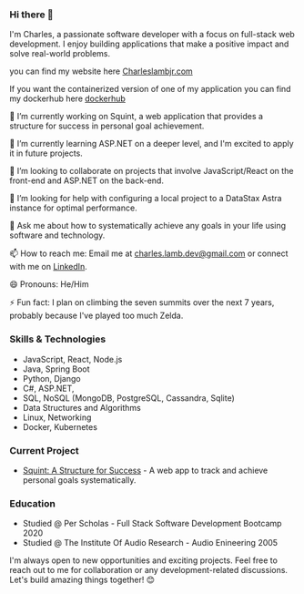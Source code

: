 ### Hi there 👋

I'm Charles, a passionate software developer with a focus on full-stack web development. I enjoy building applications that make a positive impact and solve real-world problems.


you can find my website here [Charleslambjr.com](https://www.charleslambjr.com)

If you want the containerized version of one of my application you can find my dockerhub here [dockerhub](https://hub.docker.com/u/cyberstizz)

🔭 I’m currently working on Squint, a web application that provides a structure for success in personal goal achievement.

🌱 I’m currently learning ASP.NET on a deeper level, and I'm excited to apply it in future projects.

👯 I’m looking to collaborate on projects that involve JavaScript/React on the front-end and ASP.NET on the back-end.

🤔 I’m looking for help with configuring a local project to a DataStax Astra instance for optimal performance.

💬 Ask me about how to systematically achieve any goals in your life using software and technology.

📫 How to reach me: Email me at charles.lamb.dev@gmail.com or connect with me on [LinkedIn](https://www.linkedin.com/in/charles-lamb-jr).

😄 Pronouns: He/Him

⚡ Fun fact: I plan on climbing the seven summits over the next 7 years, probably because I've played too much Zelda.

### Skills & Technologies
- JavaScript, React, Node.js
- Java, Spring Boot
- Python, Django
- C#, ASP.NET, 
- SQL, NoSQL (MongoDB, PostgreSQL, Cassandra, Sqlite)
- Data Structures and Algorithms
- Linux, Networking
- Docker, Kubernetes

### Current Project
- [Squint: A Structure for Success](https://github.com/cyberstizz/SquintV2.git) - A web app to track and achieve personal goals systematically.

### Education
- Studied @ Per Scholas - Full Stack Software Development Bootcamp 2020
- Studied @ The Institute Of Audio Research - Audio Enineering 2005

I'm always open to new opportunities and exciting projects. Feel free to reach out to me for collaboration or any development-related discussions. Let's build amazing things together! 😊


